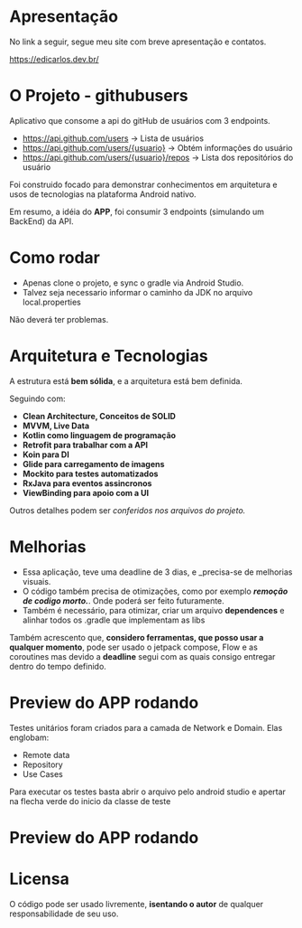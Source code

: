 # Apresentação
No link a seguir, segue meu site com breve apresentação e contatos.

https://edicarlos.dev.br/
# O Projeto - githubusers
Aplicativo que consome a api do gitHub de usuários com 3 endpoints.

- https://api.github.com/users -> Lista de usuários
- https://api.github.com/users/{usuario} -> Obtém informações do usuário
- https://api.github.com/users/{usuario}/repos -> Lista dos repositórios do usuário

Foi construido focado para demonstrar conhecimentos em arquitetura e usos de tecnologias na plataforma Android nativo.

Em resumo, a idéia do **APP**, foi consumir 3 endpoints (simulando um BackEnd) da API.

# Como rodar
- Apenas clone o projeto, e sync o gradle via Android Studio.
- Talvez seja necessario informar o caminho da JDK no arquivo local.properties

Não deverá ter problemas.
# Arquitetura e Tecnologias
A estrutura está **bem sólida**, e a arquitetura está bem definida.

Seguindo com:
- **Clean Architecture, Conceitos de SOLID**
- **MVVM, Live Data**
- **Kotlin como linguagem de programação**
- **Retrofit para trabalhar com a API**
- **Koin para DI**
- **Glide para carregamento de imagens**
- **Mockito para testes automatizados**
- **RxJava para eventos assincronos**
- **ViewBinding para apoio com a UI**

Outros detalhes podem ser _conferidos nos arquivos do projeto._
# Melhorias
- Essa aplicação, teve uma deadline de 3 dias, e _precisa-se de melhorias visuais.
- O código também precisa de otimizações, como por exemplo **_remoção de codigo morto._**. Onde poderá ser feito futuramente.
- Também é necessário, para otimizar, criar um arquivo **dependences** e alinhar todos os .gradle que implementam as libs

Também acrescento que, **considero ferramentas, que posso usar a qualquer momento**, pode ser usado o jetpack compose, Flow e as coroutines mas devido a **deadline** segui com as quais 
consigo entregar dentro do tempo definido.

# Preview do APP rodando

Testes unitários foram criados para a camada de Network e Domain. Elas englobam:
- Remote data
- Repository
- Use Cases

Para executar os testes basta abrir o arquivo pelo android studio e apertar na flecha verde do inicio da classe de teste

# Preview do APP rodando


# Licensa
O código pode ser usado livremente, **isentando o autor** de qualquer responsabilidade de seu uso.
